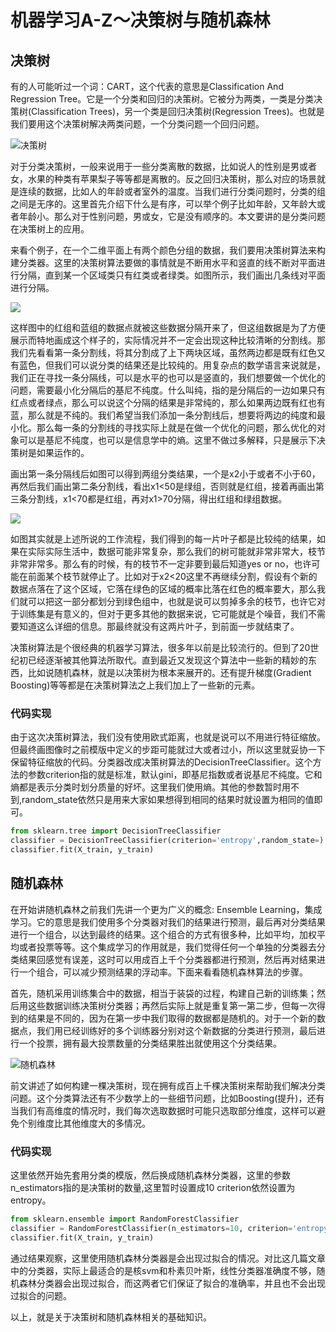 # 机器学习A-Z～决策树与随机森林

## 决策树

有的人可能听过一个词：CART，这个代表的意思是Classification And Regression Tree。它是一个分类和回归的决策树。它被分为两类，一类是分类决策树(Classification Trees)，另一个类是回归决策树(Regression Trees)。也就是我们要用这个决策树解决两类问题，一个分类问题一个回归问题。

![决策树](https://leafw-blog-pic.oss-cn-hangzhou.aliyuncs.com/%E5%B1%8F%E5%B9%95%E5%BF%AB%E7%85%A7%202019-03-13%20%E4%B8%8A%E5%8D%8811.20.51.png)

对于分类决策树，一般来说用于一些分类离散的数据，比如说人的性别是男或者女，水果的种类有苹果梨子等等都是离散的。反之回归决策树，那么对应的场景就是连续的数据，比如人的年龄或者室外的温度。当我们进行分类问题时，分类的组之间是无序的。这里首先介绍下什么是有序，可以举个例子比如年龄，又年龄大或者年龄小。那么对于性别问题，男或女，它是没有顺序的。本文要讲的是分类问题在决策树上的应用。

来看个例子，在一个二维平面上有两个颜色分组的数据，我们要用决策树算法来构建分类器。这里的决策树算法要做的事情就是不断用水平和竖直的线不断对平面进行分隔，直到某一个区域类只有红类或者绿类。如图所示，我们画出几条线对平面进行分隔。

![](https://leafw-blog-pic.oss-cn-hangzhou.aliyuncs.com/%E5%B1%8F%E5%B9%95%E5%BF%AB%E7%85%A7%202019-03-13%20%E4%B8%8A%E5%8D%8811.44.14.png)

这样图中的红组和蓝组的数据点就被这些数据分隔开来了，但这组数据是为了方便展示而特地画成这个样子的，实际情况并不一定会出现这种比较清晰的分割线。那我们先看看第一条分割线，将其分割成了上下两块区域，虽然两边都是既有红色又有蓝色，但我们可以说分类的结果还是比较纯的。用复杂点的数学语言来说就是，我们正在寻找一条分隔线，可以是水平的也可以是竖直的，我们想要做一个优化的问题，需要最小化分隔后的基尼不纯度。什么叫纯，指的是分隔后的一边如果只有红点或者绿点，那么可以说这个分隔的结果是非常纯的，那么如果两边既有红也有蓝，那么就是不纯的。我们希望当我们添加一条分割线后，想要将两边的纯度和最小化。那么每一条的分割线的寻找实际上就是在做一个优化的问题，那么优化的对象可以是基尼不纯度，也可以是信息学中的熵。这里不做过多解释，只是展示下决策树是如果运作的。

画出第一条分隔线后如图可以得到两组分类结果，一个是x2小于或者不小于60，再然后我们画出第二条分割线，看出x1<50是绿组，否则就是红组，接着再画出第三条分割线，x1<70都是红组，再对x1>70分隔，得出红组和绿组数据。

![](https://leafw-blog-pic.oss-cn-hangzhou.aliyuncs.com/%E5%B1%8F%E5%B9%95%E5%BF%AB%E7%85%A7%202019-03-13%20%E4%B8%8A%E5%8D%8811.40.58.png)

如图其实就是上述所说的工作流程，我们得到的每一片叶子都是比较纯的结果，如果在实际实际生活中，数据可能非常复杂，那么我们的树可能就非常非常大，枝节非常非常多。那么有的时候，有的枝节不一定非要到最后知道yes or no，也许可能在前面某个枝节就停止了。比如对于x2<20这里不再继续分割，假设有个新的数据点落在了这个区域，它落在绿色的区域的概率比落在红色的概率要大，那么我们就可以把这一部分都划分到绿色组中，也就是说可以剪掉多余的枝节，也许它对于训练集是有意义的，但对于更多其他的数据来说，它可能就是个噪音，我们不需要知道这么详细的信息。那最终就没有这两片叶子，到前面一步就结束了。

决策树算法是个很经典的机器学习算法，很多年以前是比较流行的。但到了20世纪初已经逐渐被其他算法所取代。直到最近又发现这个算法中一些新的精妙的东西，比如说随机森林，就是以决策树为根本来展开的。还有提升梯度(Gradient Boosting)等等都是在决策树算法之上我们加上了一些新的元素。

### 代码实现

由于这次决策树算法，我们没有使用欧式距离，也就是说可以不用进行特征缩放。但最终画图像时之前模版中定义的步距可能就过大或者过小，所以这里就妥协一下保留特征缩放的代码。分类器改成决策树算法的DecisionTreeClassifier。这个方法的参数criterion指的就是标准，默认gini，即基尼指数或者说基尼不纯度。它和熵都是表示分类时划分质量的好坏。这里我们使用熵。其他的参数暂时用不到,random_state依然只是用来大家如果想得到相同的结果时就设置为相同的值即可。

```python
from sklearn.tree import DecisionTreeClassifier
classifier = DecisionTreeClassifier(criterion='entropy',random_state=)
classifier.fit(X_train, y_train)
```

   

## 随机森林

在开始讲随机森林之前我们先讲一个更为广义的概念: Ensemble Learning，集成学习。它的意思是我们使用多个分类器对我们的结果进行预测，最后再对分类结果进行一个组合，以达到最终的结果。这个组合的方式有很多种，比如平均，加权平均或者投票等等。这个集成学习的作用就是，我们觉得任何一个单独的分类器去分类结果回感觉有误差，这时可以用成百上千个分类器都进行预测，然后再对结果进行一个组合，可以减少预测结果的浮动率。下面来看看随机森林算法的步骤。

首先，随机采用训练集合中的数据，相当于装袋的过程，构建自己新的训练集；然后用这些数据训练决策树分类器；再然后实际上就是重复第一第二步，但每一次得到的结果是不同的，因为在第一步中我们取得的数据都是随机的。对于一个新的数据点，我们用已经训练好的多个训练器分别对这个新数据的分类进行预测，最后进行一个投票，拥有最大投票数量的分类结果胜出就使用这个分类结果。

![随机森林](https://leafw-blog-pic.oss-cn-hangzhou.aliyuncs.com/%E5%B1%8F%E5%B9%95%E5%BF%AB%E7%85%A7%202019-03-13%20%E4%B8%8B%E5%8D%882.04.50.png)

前文讲述了如何构建一棵决策树，现在拥有成百上千棵决策树来帮助我们解决分类问题。这个分类算法还有不少数学上的一些细节问题，比如Boosting(提升)，还有当我们有高维度的情况时，我们每次选取数据时可能只选取部分维度，这样可以避免个别维度比其他维度大的多情况。

### 代码实现

这里依然开始先套用分类的模版，然后换成随机森林分类器，这里的参数n_estimators指的是决策树的数量,这里暂时设置成10 criterion依然设置为entropy。

```python
from sklearn.ensemble import RandomForestClassifier
classifier = RandomForestClassifier(n_estimators=10, criterion='entropy', random_state=0)
classifier.fit(X_train, y_train)
```

通过结果观察，这里使用随机森林分类器是会出现过拟合的情况。对比这几篇文章中的分类器，实际上最适合的是核svm和朴素贝叶斯，线性分类器准确度不够，随机森林分类器会出现过拟合，而这两者它们保证了拟合的准确率，并且也不会出现过拟合的问题。

以上，就是关于决策树和随机森林相关的基础知识。